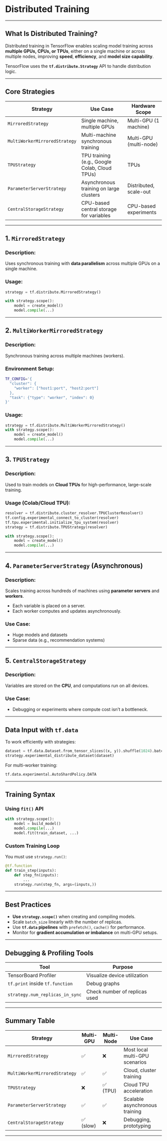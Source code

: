# Distributed Training

---

## What Is Distributed Training?

Distributed training in TensorFlow enables scaling model training across **multiple GPUs, CPUs, or TPUs**, either on a single machine or across multiple nodes, improving **speed**, **efficiency**, and **model size capability**.

TensorFlow uses the **`tf.distribute.Strategy`** API to handle distribution logic.

---

## Core Strategies

| Strategy                      | Use Case                                      | Hardware Scope         |
| ----------------------------- | --------------------------------------------- | ---------------------- |
| `MirroredStrategy`            | Single machine, multiple GPUs                 | Multi-GPU (1 machine)  |
| `MultiWorkerMirroredStrategy` | Multi-machine synchronous training            | Multi-GPU (multi-node) |
| `TPUStrategy`                 | TPU training (e.g., Google Colab, Cloud TPUs) | TPUs                   |
| `ParameterServerStrategy`     | Asynchronous training on large clusters       | Distributed, scale-out |
| `CentralStorageStrategy`      | CPU-based central storage for variables       | CPU-based experiments  |

---

## 1. `MirroredStrategy`

### Description:

Uses synchronous training with **data parallelism** across multiple GPUs on a single machine.

### Usage:

```python
strategy = tf.distribute.MirroredStrategy()

with strategy.scope():
    model = create_model()
    model.compile(...)
```

---

## 2. `MultiWorkerMirroredStrategy`

### Description:

Synchronous training across multiple machines (workers).

### Environment Setup:

```bash
TF_CONFIG='{
  "cluster": {
    "worker": ["host1:port", "host2:port"]
  },
  "task": {"type": "worker", "index": 0}
}'
```

### Usage:

```python
strategy = tf.distribute.MultiWorkerMirroredStrategy()
with strategy.scope():
    model = create_model()
    model.compile(...)
```

---

## 3. `TPUStrategy`

### Description:

Used to train models on **Cloud TPUs** for high-performance, large-scale training.

### Usage (Colab/Cloud TPU):

```python
resolver = tf.distribute.cluster_resolver.TPUClusterResolver()
tf.config.experimental_connect_to_cluster(resolver)
tf.tpu.experimental.initialize_tpu_system(resolver)
strategy = tf.distribute.TPUStrategy(resolver)

with strategy.scope():
    model = create_model()
    model.compile(...)
```

---

## 4. `ParameterServerStrategy` (Asynchronous)

### Description:

Scales training across hundreds of machines using **parameter servers** and **workers**.

* Each variable is placed on a server.
* Each worker computes and updates asynchronously.

### Use Case:

* Huge models and datasets
* Sparse data (e.g., recommendation systems)

---

## 5. `CentralStorageStrategy`

### Description:

Variables are stored on the **CPU**, and computations run on all devices.

### Use Case:

* Debugging or experiments where compute cost isn’t a bottleneck.

---

## Data Input with `tf.data`

To work efficiently with strategies:

```python
dataset = tf.data.Dataset.from_tensor_slices((x, y)).shuffle(1024).batch(32)
strategy.experimental_distribute_dataset(dataset)
```

For multi-worker training:

```python
tf.data.experimental.AutoShardPolicy.DATA
```

---

## Training Syntax

### Using `fit()` API

```python
with strategy.scope():
    model = build_model()
    model.compile(...)
    model.fit(train_dataset, ...)
```

### Custom Training Loop

You must use `strategy.run()`:

```python
@tf.function
def train_step(inputs):
    def step_fn(inputs):
        ...
    strategy.run(step_fn, args=(inputs,))
```

---

## Best Practices

* **Use `strategy.scope()`** when creating and compiling models.
* Scale `batch_size` linearly with the number of replicas.
* Use **`tf.data` pipelines** with `prefetch()`, `cache()` for performance.
* Monitor for **gradient accumulation or imbalance** on multi-GPU setups.

---

## Debugging & Profiling Tools

| Tool                            | Purpose                       |
| ------------------------------- | ----------------------------- |
| TensorBoard Profiler            | Visualize device utilization  |
| `tf.print` inside `tf.function` | Debug graphs                  |
| `strategy.num_replicas_in_sync` | Check number of replicas used |

---

## Summary Table

| Strategy                      | Multi-GPU | Multi-Node | Use Case                       |
| ----------------------------- | --------- | ---------- | ------------------------------ |
| `MirroredStrategy`            | ✅         | ❌          | Most local multi-GPU scenarios |
| `MultiWorkerMirroredStrategy` | ✅         | ✅          | Cloud, cluster training        |
| `TPUStrategy`                 | ❌         | ✅ (TPU)    | Cloud TPU acceleration         |
| `ParameterServerStrategy`     | ✅         | ✅          | Scalable asynchronous training |
| `CentralStorageStrategy`      | ✅ (slow)  | ❌          | Debugging, prototyping         |

---
